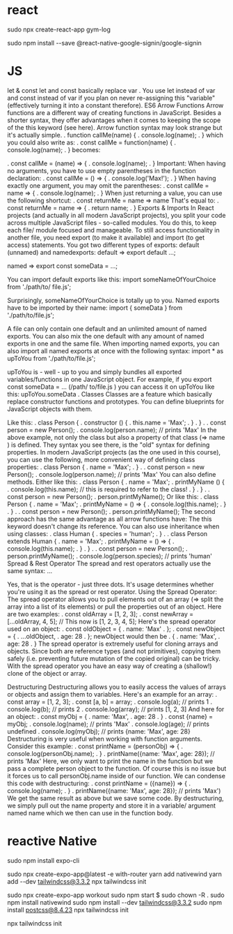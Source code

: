 # react
sudo npx create-react-app gym-log

sudo npm install --save @react-native-google-signin/google-signin


# JS
let & const
let and const basically replace var . You use let
instead of var and const instead of var if you plan on
never re-assigning this "variable" (effectively turning it into a
constant therefore).
ES6 Arrow Functions
Arrow functions are a different way of creating functions in
JavaScript. Besides a shorter syntax, they offer advantages
when it comes to keeping the scope of the this keyword
(see here).
Arrow function syntax may look strange but it's actually
simple.
. function callMe(name) {
. console.log(name);
. }
which you could also write as:
. const callMe = function(name) {
. console.log(name);
. }
becomes: 

. const callMe = (name) => {
. console.log(name);
. }
Important:
When having no arguments, you have to use empty
parentheses in the function declaration:
. const callMe = () => {
. console.log('Max!');
. }
When having exactly one argument, you may omit the
parentheses:
. const callMe = name => {
. console.log(name);
. }
When just returning a value, you can use the following
shortcut:
. const returnMe = name => name
That's equal to:
. const returnMe = name => {
. return name;
. }
Exports & Imports
In React projects (and actually in all modern JavaScript
projects), you split your code across multiple JavaScript 
files - so-called modules. You do this, to keep each file/
module focused and manageable.
To still access functionality in another file, you need export
(to make it available) and import (to get
access) statements.
You got two different types of
exports: default (unnamed) and namedexports:
default => export default ...; 

named => export const someData = ...; 

You can import default exports like this:
import someNameOfYourChoice from './path/to/
file.js'; 

Surprisingly, someNameOfYourChoice is totally up to you.
Named exports have to be imported by their name:
import { someData } from './path/to/file.js'; 

A file can only contain one default and an unlimited amount
of named exports. You can also mix the one default with
any amount of named exports in one and the same file.
When importing named exports, you can also import all
named exports at once with the following syntax:
import * as upToYou from './path/to/file.js'; 

upToYou is - well - up to you and simply bundles all
exported variables/functions in one JavaScript object. For
example, if you export const someData = ... (/path/
to/file.js ) you can access it on upToYou like
this: upToYou.someData .
Classes
Classes are a feature which basically replace constructor
functions and prototypes. You can define blueprints for
JavaScript objects with them. 

Like this:
. class Person {
. constructor () {
. this.name = 'Max';
. }
. }
.
. const person = new Person();
. console.log(person.name); // prints 'Max'
In the above example, not only the class but also a property
of that class (=> name ) is defined. They syntax you see
there, is the "old" syntax for defining properties. In modern
JavaScript projects (as the one used in this course), you
can use the following, more convenient way of defining
class properties:
. class Person {
. name = 'Max';
. }
.
. const person = new Person();
. console.log(person.name); // prints 'Max'
You can also define methods. Either like this:
. class Person {
. name = 'Max';
. printMyName () {
. console.log(this.name); // this is required to refer
to the class!
. }
. }
.
. const person = new Person();
. person.printMyName();
Or like this:
. class Person {
. name = 'Max';
. printMyName = () => {
. console.log(this.name);
. }
. }
.
. const person = new Person();
. person.printMyName();
The second approach has the same advantage as all arrow
functions have: The this keyword doesn't change its
reference.
You can also use inheritance when using classes:
. class Human {
. species = 'human';
. }
.
. class Person extends Human {
. name = 'Max';
. printMyName = () => {
. console.log(this.name);
. }
. }
.
. const person = new Person();
. person.printMyName();
. console.log(person.species); // prints 'human'
Spread & Rest Operator
The spread and rest operators actually use the same
syntax: ... 

Yes, that is the operator - just three dots. It's usage
determines whether you're using it as the spread or rest
operator.
Using the Spread Operator:
The spread operator allows you to pull elements out of an
array (=> split the array into a list of its elements) or pull the
properties out of an object. Here are two examples:
. const oldArray = [1, 2, 3];
. const newArray = [...oldArray, 4, 5]; // This now is [1, 2,
3, 4, 5];
Here's the spread operator used on an object:
. const oldObject = {
. name: 'Max'
. };
. const newObject = {
. ...oldObject,
. age: 28
. };
newObject would then be
. {
. name: 'Max',
. age: 28
. }
The spread operator is extremely useful for cloning arrays
and objects. Since both are reference types (and not 
primitives), copying them safely (i.e. preventing future
mutation of the copied original) can be tricky. With the
spread operator you have an easy way of creating a
(shallow!) clone of the object or array. 

Destructuring
Destructuring allows you to easily access the values of
arrays or objects and assign them to variables.
Here's an example for an array:
. const array = [1, 2, 3];
. const [a, b] = array;
. console.log(a); // prints 1
. console.log(b); // prints 2
. console.log(array); // prints [1, 2, 3]
And here for an object:
. const myObj = {
. name: 'Max',
. age: 28
. }
. const {name} = myObj;
. console.log(name); // prints 'Max'
. console.log(age); // prints undefined
. console.log(myObj); // prints {name: 'Max', age: 28}
Destructuring is very useful when working with function
arguments. Consider this example:
. const printName = (personObj) => {
. console.log(personObj.name);
. }
. printName({name: 'Max', age: 28}); // prints 'Max'
Here, we only want to print the name in the function but we
pass a complete person object to the function. Of course
this is no issue but it forces us to call personObj.name 
inside of our function. We can condense this code with
destructuring:
. const printName = ({name}) => {
. console.log(name);
. }
. printName({name: 'Max', age: 28}); // prints 'Max')
We get the same result as above but we save some code.
By destructuring, we simply pull out the name property and
store it in a variable/ argument named name which we then
can use in the function body.



# reactive Native
sudo npm install  expo-cli  

sudo npx create-expo-app@latest -e with-router
yarn add nativewind
yarn add --dev tailwindcss@3.3.2
npx tailwindcss init


sudo npx create-expo-app workout
sudo npm start
$ sudo chown -R <username> .
sudo npm install nativewind
sudo npm install --dev tailwindcss@3.3.2
sudo npm install postcss@8.4.23
npx tailwindcss init

npx tailwindcss init